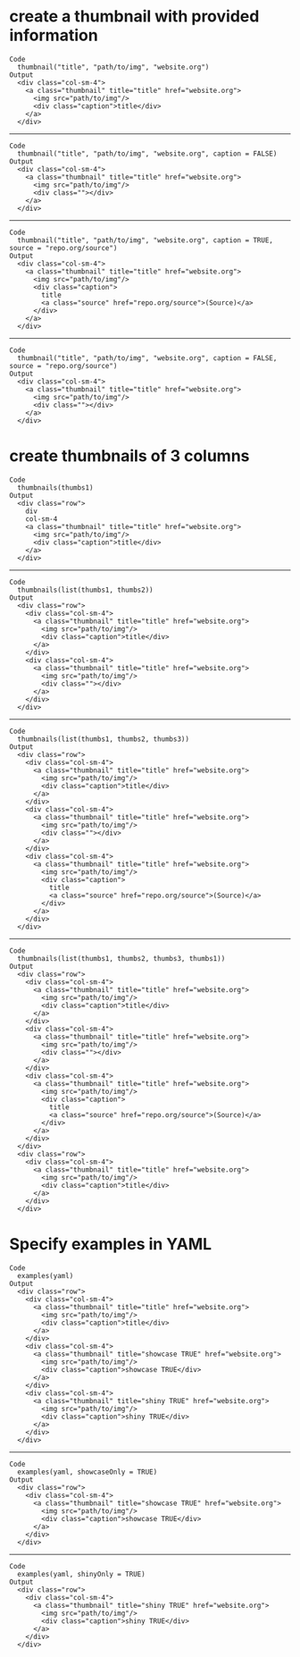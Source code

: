 # create a thumbnail with provided information

    Code
      thumbnail("title", "path/to/img", "website.org")
    Output
      <div class="col-sm-4">
        <a class="thumbnail" title="title" href="website.org">
          <img src="path/to/img"/>
          <div class="caption">title</div>
        </a>
      </div>

---

    Code
      thumbnail("title", "path/to/img", "website.org", caption = FALSE)
    Output
      <div class="col-sm-4">
        <a class="thumbnail" title="title" href="website.org">
          <img src="path/to/img"/>
          <div class=""></div>
        </a>
      </div>

---

    Code
      thumbnail("title", "path/to/img", "website.org", caption = TRUE, source = "repo.org/source")
    Output
      <div class="col-sm-4">
        <a class="thumbnail" title="title" href="website.org">
          <img src="path/to/img"/>
          <div class="caption">
            title
            <a class="source" href="repo.org/source">(Source)</a>
          </div>
        </a>
      </div>

---

    Code
      thumbnail("title", "path/to/img", "website.org", caption = FALSE, source = "repo.org/source")
    Output
      <div class="col-sm-4">
        <a class="thumbnail" title="title" href="website.org">
          <img src="path/to/img"/>
          <div class=""></div>
        </a>
      </div>

# create thumbnails of 3 columns

    Code
      thumbnails(thumbs1)
    Output
      <div class="row">
        div
        col-sm-4
        <a class="thumbnail" title="title" href="website.org">
          <img src="path/to/img"/>
          <div class="caption">title</div>
        </a>
      </div>

---

    Code
      thumbnails(list(thumbs1, thumbs2))
    Output
      <div class="row">
        <div class="col-sm-4">
          <a class="thumbnail" title="title" href="website.org">
            <img src="path/to/img"/>
            <div class="caption">title</div>
          </a>
        </div>
        <div class="col-sm-4">
          <a class="thumbnail" title="title" href="website.org">
            <img src="path/to/img"/>
            <div class=""></div>
          </a>
        </div>
      </div>

---

    Code
      thumbnails(list(thumbs1, thumbs2, thumbs3))
    Output
      <div class="row">
        <div class="col-sm-4">
          <a class="thumbnail" title="title" href="website.org">
            <img src="path/to/img"/>
            <div class="caption">title</div>
          </a>
        </div>
        <div class="col-sm-4">
          <a class="thumbnail" title="title" href="website.org">
            <img src="path/to/img"/>
            <div class=""></div>
          </a>
        </div>
        <div class="col-sm-4">
          <a class="thumbnail" title="title" href="website.org">
            <img src="path/to/img"/>
            <div class="caption">
              title
              <a class="source" href="repo.org/source">(Source)</a>
            </div>
          </a>
        </div>
      </div>

---

    Code
      thumbnails(list(thumbs1, thumbs2, thumbs3, thumbs1))
    Output
      <div class="row">
        <div class="col-sm-4">
          <a class="thumbnail" title="title" href="website.org">
            <img src="path/to/img"/>
            <div class="caption">title</div>
          </a>
        </div>
        <div class="col-sm-4">
          <a class="thumbnail" title="title" href="website.org">
            <img src="path/to/img"/>
            <div class=""></div>
          </a>
        </div>
        <div class="col-sm-4">
          <a class="thumbnail" title="title" href="website.org">
            <img src="path/to/img"/>
            <div class="caption">
              title
              <a class="source" href="repo.org/source">(Source)</a>
            </div>
          </a>
        </div>
      </div>
      <div class="row">
        <div class="col-sm-4">
          <a class="thumbnail" title="title" href="website.org">
            <img src="path/to/img"/>
            <div class="caption">title</div>
          </a>
        </div>
      </div>

# Specify examples in YAML

    Code
      examples(yaml)
    Output
      <div class="row">
        <div class="col-sm-4">
          <a class="thumbnail" title="title" href="website.org">
            <img src="path/to/img"/>
            <div class="caption">title</div>
          </a>
        </div>
        <div class="col-sm-4">
          <a class="thumbnail" title="showcase TRUE" href="website.org">
            <img src="path/to/img"/>
            <div class="caption">showcase TRUE</div>
          </a>
        </div>
        <div class="col-sm-4">
          <a class="thumbnail" title="shiny TRUE" href="website.org">
            <img src="path/to/img"/>
            <div class="caption">shiny TRUE</div>
          </a>
        </div>
      </div>

---

    Code
      examples(yaml, showcaseOnly = TRUE)
    Output
      <div class="row">
        <div class="col-sm-4">
          <a class="thumbnail" title="showcase TRUE" href="website.org">
            <img src="path/to/img"/>
            <div class="caption">showcase TRUE</div>
          </a>
        </div>
      </div>

---

    Code
      examples(yaml, shinyOnly = TRUE)
    Output
      <div class="row">
        <div class="col-sm-4">
          <a class="thumbnail" title="shiny TRUE" href="website.org">
            <img src="path/to/img"/>
            <div class="caption">shiny TRUE</div>
          </a>
        </div>
      </div>

